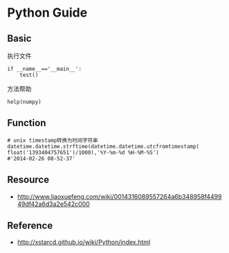 # Python Guide

## Basic

执行文件
```
if __name__=='__main__':
    test()
```

方法帮助
```
help(numpy)
```

## Function

```
# unix timestamp转换为时间字符串
datetime.datetime.strftime(datetime.datetime.utcfromtimestamp( float('1393404757651')/1000),'%Y-%m-%d %H-%M-%S')
#'2014-02-26 08-52-37'
```


## Resource
- http://www.liaoxuefeng.com/wiki/0014316089557264a6b348958f449949df42a6d3a2e542c000

## Reference
- http://xstarcd.github.io/wiki/Python/index.html
